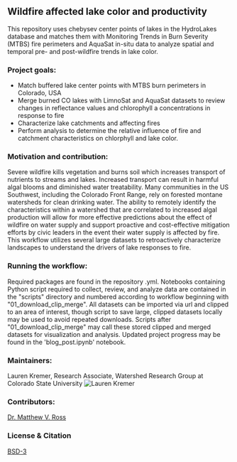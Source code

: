 
## Wildfire affected lake color and productivity

This repository uses chebysev center points of lakes in the HydroLakes database and matches them with Monitoring Trends in Burn Severity (MTBS) fire perimeters and AquaSat in-situ data to analyze spatial and temporal pre- and post-wildfire trends in lake color.

### Project goals:
    
   * Match buffered lake center points with MTBS burn perimeters in Colorado, USA
   * Merge burned CO lakes with LimnoSat and AquaSat datasets to review changes in reflectance values and chlorophyll a concentrations in response to fire
   * Characterize lake catchments and affecting fires
   * Perform analysis to determine the relative influence of fire and catchment characteristics on chlorphyll and lake color. 
    
### Motivation and contribution:
    
   Severe wildfire kills vegetation and burns soil which increases transport of nutrients to streams and lakes. 
Increased transport can result in harmful algal blooms and diminished water treatability. Many communities in the US Southwest, 
including the Colorado Front Range, rely on forested montane watersheds for clean drinking water. The ability to 
remotely identify the characteristics within a watershed that are correlated to increased algal production will allow 
for more effective predictions about the effect of wildfire on water supply and support proactive and cost-effective 
mitigation efforts by civic leaders in the event their water supply is affected by fire. This workflow utilizes several 
large datasets to retroactively characterize landscapes to understand the drivers of lake responses to fire.

### Running the workflow:
    
   Required packages are found in the repository .yml. Notebooks containing Python script required to collect, review, and analyze data are contained in the "scripts" directory and numbered according to workflow beginning with "01_download_clip_merge".  All datasets can be imported via url and clipped to an area of interest, though script to save large, clipped datasets locally may be used to avoid repeated downloads. Scripts after "01_download_clip_merge" may call these stored clipped and merged datasets for visualization and analysis. Updated project progress may be found in the 'blog_post.ipynb' notebook.

### Maintainers:
Lauren Kremer, 
Research Associate, 
Watershed Research Group at Colorado State University
![Lauren Kremer](https://avatars.githubusercontent.com/u/70210769?v=4)
     
### Contributors:
[Dr. Matthew V. Ross](https://matthewrvross.com)

### License & Citation    

[BSD-3](https://github.com/earthlab/earthpy/blob/main/LICENSE)

